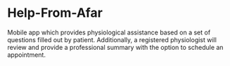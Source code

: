 # Help-From-Afar
Mobile app which provides physiological assistance based on a set of questions filled out by patient. Additionally, a registered physiologist will review and provide a professional summary with the option to schedule an appointment.
